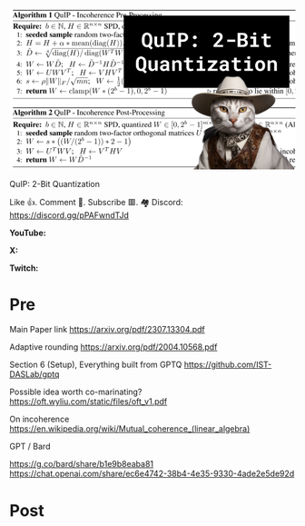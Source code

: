 ![](thumbnails/27.08.2023.png)

QuIP: 2-Bit Quantization

Like 👍. Comment 💬. Subscribe 🟥.
🏘 Discord: https://discord.gg/pPAFwndTJd

**YouTube:**

**X:**

**Twitch:**

# Pre

Main Paper link
https://arxiv.org/pdf/2307.13304.pdf

Adaptive rounding
https://arxiv.org/pdf/2004.10568.pdf

Section 6 (Setup), Everything built from GPTQ
https://github.com/IST-DASLab/gptq

Possible idea worth co-marinating?
https://oft.wyliu.com/static/files/oft_v1.pdf

On incoherence
https://en.wikipedia.org/wiki/Mutual_coherence_(linear_algebra)

GPT / Bard

https://g.co/bard/share/b1e9b8eaba81
https://chat.openai.com/share/ec6e4742-38b4-4e35-9330-4ade2e5de92d

# Post
